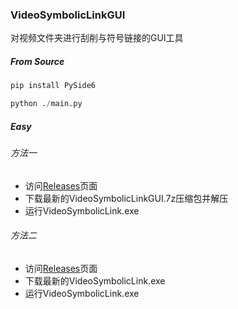 ### VideoSymbolicLinkGUI

对视频文件夹进行刮削与符号链接的GUI工具

##### From Source

```python
pip install PySide6

python ./main.py
```

##### Easy

###### 方法一
- 访问[Releases](https://github.com/LotusOvO/VideoSymbolicLinkGUI/releases)页面
- 下载最新的VideoSymbolicLinkGUI.7z压缩包并解压
- 运行VideoSymbolicLink.exe
###### 方法二
 - 访问[Releases](https://github.com/LotusOvO/VideoSymbolicLinkGUI/releases)页面
 - 下载最新的VideoSymbolicLink.exe
 - 运行VideoSymbolicLink.exe
